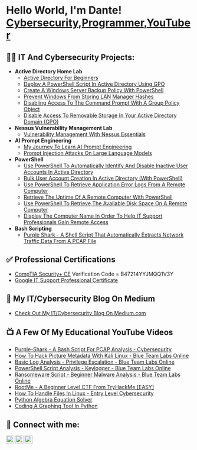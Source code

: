 <h1>Hello World, I'm Dante! <br/><a href="https://www.linkedin.com/in/dantefalls/">Cybersecurity</a>,<a href="https://github.com/dante-falls">Programmer</a>,<a href="https://www.youtube.com/@dantesderivatives">YouTuber</a></h1>
<h2>👨‍💻 IT And Cybersecurity Projects:</h2>

- <b>Active Directory Home Lab</b>
  - [Active Directory For Beginners](https://medium.com/@dante.falls/active-directory-for-beginners-ed71fa414769)
  - [Deploy A PowerShell Script In Active Directory Using GPO](https://medium.com/@dante.falls/how-to-deploy-a-powershell-script-in-active-directory-using-gpo-9f70739e2bee)
  - [Create A Windows Server Backup Policy With PowerShell](https://medium.com/@dante.falls/how-to-create-a-windows-server-backup-policy-with-powershell-8728e17fa36b)
  - [Prevent Windows From Storing LAN Manager Hashes](https://medium.com/@dante.falls/prevent-windows-from-storing-lan-manager-hashes-gpo-9a0608b753d0)
  - [Disabling Access To The Command Prompt With A Group Policy Object](https://medium.com/@dante.falls/disabling-access-to-the-command-prompt-with-a-group-policy-object-b6dd56329965)
  - [Disable Access To Removable Storage In Your Active Directory Domain (GPO)](https://medium.com/@dante.falls/how-to-disable-access-to-removable-storage-in-your-active-directory-domain-gpo-547a3a63c5fa)
- <b>Nessus Vulnerability Management Lab</b>
  - [Vulnerability Management With Nessus Essentials](https://medium.com/@dante.falls/vulnerability-management-with-nessus-essentials-1dd0798c378d)
- <b>AI Prompt Engineering</b>
  - [My Journey To Learn AI Prompt Engineering](https://github.com/dante-falls/AI_Prompt_Engineering)
  - [Prompt Injection Attacks On Large Language Models](https://github.com/dante-falls/AI_Prompt_Engineering/blob/main/Prompt_Injection_Attacks.md)
- <b>PowerShell</b>
  - [Use PowerShell To Automatically Identify And Disable Inactive User Accounts In Active Directory](https://github.com/dante-falls/userInactivity.PowerShell)
  - [Bulk User Account Creation In Active Directory (With PowerShell)](https://github.com/dante-falls/AD_userCreation.PowerShell)
  - [Use PowerShell To Retrieve Application Error Logs From A Remote Computer](https://github.com/dante-falls/appCrash.PowerShell)
  - [Retrieve The Uptime Of A Remote Computer With PowerShell](https://github.com/dante-falls/upTime.PowerShell)
  - [Use PowerShell To Retrieve The Available Disk Space On A Remote Computer](https://github.com/dante-falls/diskSpace.PowerShell)
  - [Display The Computer Name In Order To Help IT Support Professionals Gain Remote Access](https://github.com/dante-falls/deviceName.PowerShell)
- <b>Bash Scripting</b>
  - [Purple Shark - A Shell Script That Automatically Extracts Network Traffic Data From A PCAP File](https://github.com/dante-falls/Purple-Shark)

<h2>✅ Professional Certifications</h2>

  - [CompTIA Security+ CE](https://www.certmetrics.com/comptia/public/verification.aspx/) Verification Code = B47214YYJMQQ1V3Y
  - [Google IT Support Professional Certificate](https://www.coursera.org/account/accomplishments/professional-cert/RPWKR2TJSW75)

<h2>📰 My IT/Cybersecurity Blog On Medium</h2>

- [Check Out My IT/Cybersecurity Blog On Medium.com](https://medium.com/@dante.falls)

<h2>📺 A Few Of My Educational YouTube Videos</h2>

- [Purple-Shark - A Bash Script For PCAP Analysis - Cybersecurity](https://youtu.be/lnBnNEV4Jtg)
- [How To Hack Picture Metadata With Kali Linux - Blue Team Labs Online](https://youtu.be/Gr0H3hmwb28)
- [Basic Log Analysis - Privilege Escalation - Blue Team Labs Online](https://youtu.be/ntpoN2qojVU)
- [PowerShell Script Analysis - Keylogger - Blue Team Labs Online](https://youtu.be/4zPdProBhPk)
- [Ransomeware Script - Beginner Malware Analysis - Blue Team Labs Online](https://youtu.be/xphsKuZEcRc)
- [RootMe - A Beginner Level CTF From TryHackMe [EASY]](https://youtu.be/BtY9cHer2z0)
- [How To Handle Files In Linux - Entry Level Cybersecurity](https://youtu.be/g7EnTnMOId0)
- [Python Algebra Equation Solver](https://youtu.be/6wlGVFwHxzo)
- [Coding A Graphing Tool In Python](https://youtu.be/A_6gTRd10CU)

<h2>🤳 Connect with me:</h2>

[<img align="left" alt="DanteFalls | YouTube" width="22px" src="https://cdn.jsdelivr.net/npm/simple-icons@v3/icons/youtube.svg" />][youtube]
[<img align="left" alt="DanteFalls | LinkedIn" width="22px" src="https://cdn.jsdelivr.net/npm/simple-icons@v3/icons/linkedin.svg" />][linkedin]
[<img align="left" alt="DanteFalls | Medium" width="22px" src="https://cdn.jsdelivr.net/npm/simple-icons@3.13.0/icons/medium.svg" />][medium]


[youtube]: https://www.youtube.com/@dantesderivatives
[linkedin]: https://linkedin.com/in/dantefalls
[medium]: https://medium.com/@dante.falls

<!--
**dante-falls/dante-falls1** is a ✨ _special_ ✨ repository because its `README.md` (this file) appears on your GitHub profile.

Here are some ideas to get you started:

- 🔭 I’m currently working on ...
- 🌱 I’m currently learning ...
- 👯 I’m looking to collaborate on ...
- 🤔 I’m looking for help with ...
- 💬 Ask me about ...
- 📫 How to reach me: ...
- 😄 Pronouns: ...
- ⚡ Fun fact: ...
-->
